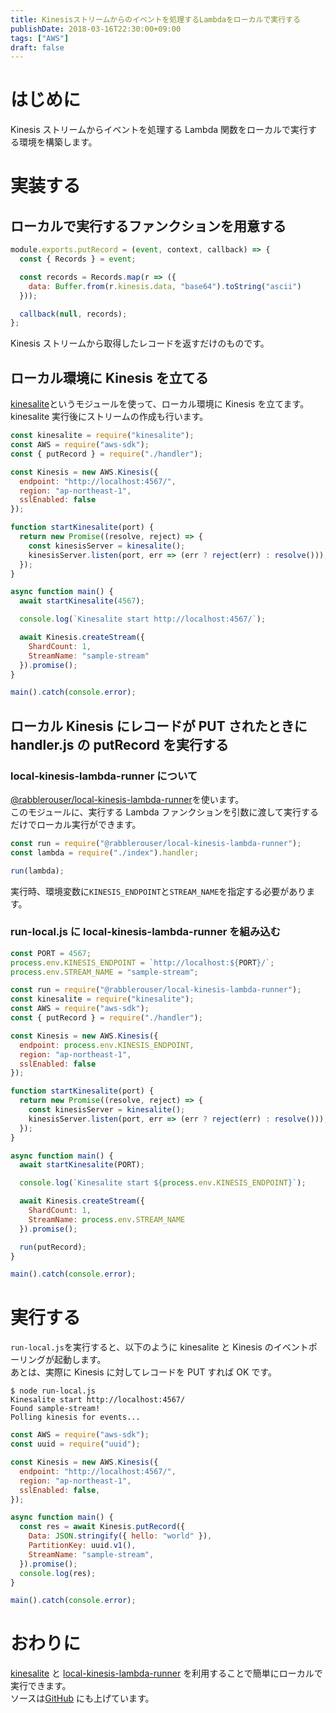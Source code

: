 ```yaml
---
title: Kinesisストリームからのイベントを処理するLambdaをローカルで実行する
publishDate: 2018-03-16T22:30:00+09:00
tags: ["AWS"]
draft: false
---
```


# はじめに

Kinesis ストリームからイベントを処理する Lambda 関数をローカルで実行する環境を構築します。

# 実装する

## ローカルで実行するファンクションを用意する

```javascript:handler.js
module.exports.putRecord = (event, context, callback) => {
  const { Records } = event;

  const records = Records.map(r => ({
    data: Buffer.from(r.kinesis.data, "base64").toString("ascii")
  }));

  callback(null, records);
};
```

Kinesis ストリームから取得したレコードを返すだけのものです。

## ローカル環境に Kinesis を立てる

[kinesalite](https://github.com/mhart/kinesalite)というモジュールを使って、ローカル環境に Kinesis を立てます。  
kinesalite 実行後にストリームの作成も行います。

```javascript:run-local.js
const kinesalite = require("kinesalite");
const AWS = require("aws-sdk");
const { putRecord } = require("./handler");

const Kinesis = new AWS.Kinesis({
  endpoint: "http://localhost:4567/",
  region: "ap-northeast-1",
  sslEnabled: false
});

function startKinesalite(port) {
  return new Promise((resolve, reject) => {
    const kinesisServer = kinesalite();
    kinesisServer.listen(port, err => (err ? reject(err) : resolve()));
  });
}

async function main() {
  await startKinesalite(4567);

  console.log(`Kinesalite start http://localhost:4567/`);

  await Kinesis.createStream({
    ShardCount: 1,
    StreamName: "sample-stream"
  }).promise();
}

main().catch(console.error);
```

## ローカル Kinesis にレコードが PUT されたときに handler.js の putRecord を実行する

### local-kinesis-lambda-runner について

[@rabblerouser/local-kinesis-lambda-runner](https://github.com/rabblerouser/local-kinesis-lambda-runner)を使います。  
このモジュールに、実行する Lambda ファンクションを引数に渡して実行するだけでローカル実行ができます。

```javascript
const run = require("@rabblerouser/local-kinesis-lambda-runner");
const lambda = require("./index").handler;

run(lambda);
```

実行時、環境変数に`KINESIS_ENDPOINT`と`STREAM_NAME`を指定する必要があります。

### run-local.js に local-kinesis-lambda-runner を組み込む

```javascript:run-local.js
const PORT = 4567;
process.env.KINESIS_ENDPOINT = `http://localhost:${PORT}/`;
process.env.STREAM_NAME = "sample-stream";

const run = require("@rabblerouser/local-kinesis-lambda-runner");
const kinesalite = require("kinesalite");
const AWS = require("aws-sdk");
const { putRecord } = require("./handler");

const Kinesis = new AWS.Kinesis({
  endpoint: process.env.KINESIS_ENDPOINT,
  region: "ap-northeast-1",
  sslEnabled: false
});

function startKinesalite(port) {
  return new Promise((resolve, reject) => {
    const kinesisServer = kinesalite();
    kinesisServer.listen(port, err => (err ? reject(err) : resolve()));
  });
}

async function main() {
  await startKinesalite(PORT);

  console.log(`Kinesalite start ${process.env.KINESIS_ENDPOINT}`);

  await Kinesis.createStream({
    ShardCount: 1,
    StreamName: process.env.STREAM_NAME
  }).promise();

  run(putRecord);
}

main().catch(console.error);
```

# 実行する

`run-local.js`を実行すると、以下のように kinesalite と Kinesis のイベントポーリングが起動します。  
あとは、実際に Kinesis に対してレコードを PUT すれば OK です。

```
$ node run-local.js
Kinesalite start http://localhost:4567/
Found sample-stream!
Polling kinesis for events...
```

```javascript
const AWS = require("aws-sdk");
const uuid = require("uuid");

const Kinesis = new AWS.Kinesis({
  endpoint: "http://localhost:4567/",
  region: "ap-northeast-1",
  sslEnabled: false,
});

async function main() {
  const res = await Kinesis.putRecord({
    Data: JSON.stringify({ hello: "world" }),
    PartitionKey: uuid.v1(),
    StreamName: "sample-stream",
  }).promise();
  console.log(res);
}

main().catch(console.error);
```

# おわりに

[kinesalite](https://github.com/mhart/kinesalite) と [local-kinesis-lambda-runner](https://github.com/rabblerouser/local-kinesis-lambda-runner) を利用することで簡単にローカルで実行できます。  
ソースは[GitHub](https://github.com/70-10/sandbox/tree/master/node/serverless/kinesis-offline-sample) にも上げています。
